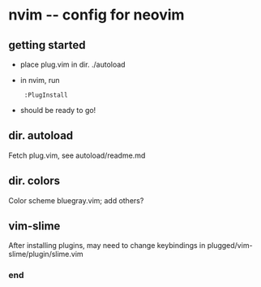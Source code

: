 # nvim -- config for neovim


## getting started

 - place plug.vim in dir. ./autoload
 - in nvim, run

        :PlugInstall

 - should be ready to go!


## dir. autoload

Fetch plug.vim, see autoload/readme.md


## dir. colors

Color scheme bluegray.vim; add others?


## vim-slime

After installing plugins, may need to change keybindings in plugged/vim-slime/plugin/slime.vim


### end
